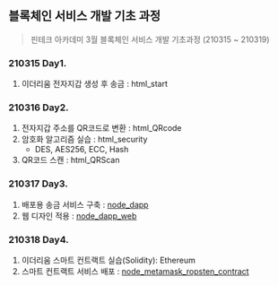## 블록체인 서비스 개발 기초 과정

> 핀테크 아카데미 3월 블록체인 서비스 개발 기초과정 (210315 ~ 210319)

### 210315 Day1. 
1. 이더리움 전자지갑 생성 후 송금 : html_start

### 210316 Day2.
1. 전자지갑 주소를 QR코드로 변환 : html_QRcode
2. 암호화 알고리즘 실습 : html_security
    - DES, AES256, ECC, Hash
3. QR코드 스캔 : html_QRScan

### 210317 Day3. 
1. 배포용 송금 서비스 구축 : [node_dapp](https://github.com/vo0a/node_dapp)
2. 웹 디자인 적용 : [node_dapp_web](https://github.com/vo0a/node_dapp_web)

### 210318 Day4.
1. 이더리움 스마트 컨트랙트 실습(Solidity): Ethereum
2. 스마트 컨트랙트 서비스 배포 : [node_metamask_ropsten_contract](https://github.com/vo0a/node_metamask_ropsten_contract)